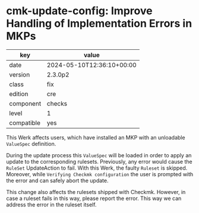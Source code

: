 [//]: # (werk v2)
# cmk-update-config: Improve Handling of Implementation Errors in MKPs

key        | value
---------- | ---
date       | 2024-05-10T12:36:10+00:00
version    | 2.3.0p2
class      | fix
edition    | cre
component  | checks
level      | 1
compatible | yes

This Werk affects users, which have installed an MKP with an unloadable `ValueSpec` definition.

During the update process this `ValueSpec` will be loaded in order to apply an update to the
corresponding rulesets. Previously, any error would cause the `RuleSet` UpdateAction to fail.
With this Werk, the faulty `Ruleset` is skipped. Moreover, while `Verifying Checkmk
configuration` the user is prompted with the error and can safely abort the update.

This change also affects the rulesets shipped with Checkmk. However, in case a ruleset fails in this
way, please report the error. This way we can address the error in the ruleset itself.
